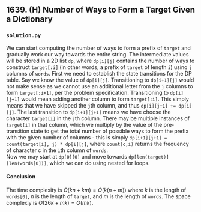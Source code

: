 ## 1639. (H) Number of Ways to Form a Target Given a Dictionary

### `solution.py`
We can start computing the number of ways to form a prefix of `target` and gradually work our way towards the entire string. The intermediate values will be stored in a 2D list `dp`, where `dp[i][j]` contains the number of ways to construct `target[:i]` (in other words, a prefix of `target` of length `i`) using `j` columns of `words`. First we need to establish the state transitions for the DP table. Say we know the value of `dp[i][j]`. Transitioning to `dp[i+1][j]` would not make sense as we cannot use an additional letter from the `j` columns to form `target[:i+1]`, per the problem specification. Transitioning to `dp[i][j+1]` would mean adding another column to form `target[:i]`. This simply means that we have skipped the `j`th column, and thus `dp[i][j+1] += dp[i][j]`. The last transition to `dp[i+1][j+1]` means we have choose the character `target[i]` in the `j`th column. There may be multiple instances of `target[i]` in that column, which we multiply by the value of the pre-transition state to get the total number of possible ways to form the prefix with the given number of columns - this is simply `dp[i+1][j+1] = count(target[i], j) * dp[i][j]`, where `count(c,i)` returns the frequency of character c in the `i`th column of `words`.  
Now we may start at `dp[0][0]` and move towards `dp[len(target)][len(words[0])]`, which we can do using nested for loops.  

#### Conclusion
The time complexity is $O(kn+km) = O(k(n+m))$ where $k$ is the length of `words[0]`, $n$ is the length of `target`, and $m$ is the length of `words`. The space complexiy is $O(26k+mk) = O(mk)$.  
  

